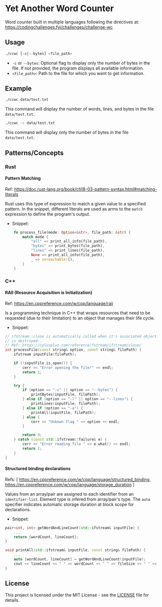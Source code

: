 # Yet Another Word Counter

Word counter built in multiple languages following the directives at: https://codingchallenges.fyi/challenges/challenge-wc

## Usage

```sh
./ccwc [-c|--bytes] <file_path>
```

- `-c` or `--bytes`: Optional flag to display only the number of bytes in the file. If not provided, the program displays all available information.
- `<file_path>`: Path to the file for which you want to get information.

## Example

```sh
./ccwc data/test.txt
```

This command will display the number of words, lines, and bytes in the file `data/test.txt`.

```sh
./ccwc -c data/test.txt
```

This command will display only the number of bytes in the file `data/test.txt`.

## Patterns/Concepts

### Rust

#### Pattern Matching

Ref: https://doc.rust-lang.org/book/ch18-03-pattern-syntax.html#matching-literals

Rust uses this type of expression to match a given value to a specified pattern. In the snippet, different literals are used as arms to the `match` expression to define the program's output. 

- Snippet:

```rust
    fn process_file(mode: Option<&str>, file_path: &str) {
        match mode {
            "all" => print_all_info(file_path),
            "bytes" => print_bytes(file_path),
            "lines" => print_lines(file_path),
            None => print_all_info(file_path),
            _ => unreachable!(),
        }
    }
```

### C++

#### RAII (Resource Acquisition is Initialization)

Ref: https://en.cppreference.com/w/cpp/language/raii

Is a programming technique in C++ that wraps resources that need to be requested (due to their limitation) to an object that manages their life cycle.

- Snippet:

```cpp
// ifstream::close is automatically called when it's associated object
// is destroyed:. 
// Ref: https://cplusplus.com/reference/fstream/ifstream/close/
int processFile(const string& option, const string& filePath) {
    ifstream inputFile(filePath);

    if (!inputFile.is_open()) {
        cerr << "Error opening the file!" << endl;
        return 1;
    }

    try {
        if (option == "-c" || option == "--bytes") {
            printBytes(inputFile, filePath);
        } else if (option == "-l" || option == "--lines") {
            printLines(inputFile, filePath);
        } else if (option == "-a") {
            printAll(inputFile, filePath);
        } else {
            cerr << "Unkown flag " << option << endl;
        }

        return 0;
    } catch (const std::ifstream::failure& e) {
        cerr << "Error reading file " << e.what() << endl;
        return 1;
    }
}
```

#### Structured binding declarations 

Refs: [
    https://en.cppreference.com/w/cpp/language/structured_binding,
    https://en.cppreference.com/w/cpp/language/storage_duration
]

Values from an array/pair are assigned to each identifier from an `identifier-list`. Element type is infered from array/pair's type.
The `auto` specifier indicates automatic storage duration at block scope for declarations. 

- Snippet: 

```cpp
pair<int, int> getWordAndLineCount(std::ifstream& inputFile) {
    ...
    return {wordCount, lineCount};
}

void printAll(std::ifstream& inputFile, const string& filePath) {
    ...
    auto [wordCount, lineCount] = getWordAndLineCount(inputFile);
    cout << lineCount << " " << wordCount << " " << fileSize << " " << filePath << endl;
}
```

## License

This project is licensed under the MIT License - see the [LICENSE](LICENSE) file for details.
